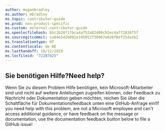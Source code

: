 ```yaml
---
author: meganbradley
ms.author: mbradley
ms.topic: contributor-guide
ms.prod: non-product-specific
ms.custom: external-contributor-guide
ms.openlocfilehash: b5c1b20f1fbca4a752a82409cb2ec4aff283675f
ms.sourcegitcommit: ca84e542b081e145052f38967e826f6ef25da1b2
ms.translationtype: HT
ms.contentlocale: de-DE
ms.lasthandoff: 10/12/2019
ms.locfileid: "72287825"
---
```

## <a name="need-help"></a><span data-ttu-id="444fb-101">Sie benötigen Hilfe?</span><span class="sxs-lookup"><span data-stu-id="444fb-101">Need help?</span></span>

<span data-ttu-id="444fb-102">Wenn Sie zu diesem Problem Hilfe benötigen, kein Microsoft-Mitarbeiter sind und nicht auf weitere Anleitungen zugreifen können, oder Feedback zu Nachricht oder Dokumentation geben möchten, reichen Sie über die Schaltfläche für Dokumentationsfeedback unten eine GitHub-Anfrage ein!</span><span class="sxs-lookup"><span data-stu-id="444fb-102">If you need help with this problem, are not a Microsoft employee and can't access additional guidance, or have feedback on the message or documentation, use the documentation feedback button below to file a GitHub issue!</span></span>